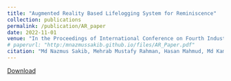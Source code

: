 ```yaml
---
title: "Augmented Reality Based Lifelogging System for Reminiscence"
collection: publications
permalink: /publication/AR_paper
date: 2022-11-01
venue: "In the Proceedings of International Conference on Fourth Industrial Revolution and Beyond"
# paperurl: "http:/mnazmussakib.github.io/files/AR_Paper.pdf"
citation: "Md Nazmus Sakib, Mehrab Mustafy Rahman, Hasan Mahmud, Md Kamrul Hasan. 'AR Based Life-logging System for Reminiscence.' In the Proceedings of International Conference on Fourth Industrial Revolution and Beyond 2021."
---
```


[Download](http:/mnazmussakib.github.io/files/AR_Paper.pdf)    